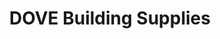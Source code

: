 ---
title: "DOVE Building Supplies"
url: /bishop-auckland/dove-building-supplies/
shop: Baumarkt
---